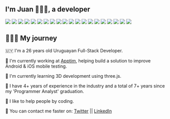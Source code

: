 ## I'm Juan 👨🏻‍💻, a developer

![](https://img.shields.io/badge/Code-Vue.Js-informational?style=flat&logo=<LOGO_NAME>&logoColor=white&color=1475DC) ![](https://img.shields.io/badge/Code-React.Js-informational?style=flat&logo=<LOGO_NAME>&logoColor=white&color=1475DC) ![](https://img.shields.io/badge/Code-Java-informational?style=flat&logo=<LOGO_NAME>&logoColor=white&color=1475DC) ![](https://img.shields.io/badge/Code-Python-informational?style=flat&logo=<LOGO_NAME>&logoColor=white&color=1475DC) ![](https://img.shields.io/badge/Code-Node.Js-informational?style=flat&logo=<LOGO_NAME>&logoColor=white&color=1475DC) ![](https://img.shields.io/badge/Code-Android-informational?style=flat&logo=<LOGO_NAME>&logoColor=white&color=1475DC) ![](https://img.shields.io/badge/Code-iOS-informational?style=flat&logo=<LOGO_NAME>&logoColor=white&color=1475DC)
![](https://img.shields.io/badge/Code-.NET-informational?style=flat&logo=<LOGO_NAME>&logoColor=white&color=1475DC) ![](https://img.shields.io/badge/Code-Electron-informational?style=flat&logo=<LOGO_NAME>&logoColor=white&color=1475DC) ![](https://img.shields.io/badge/Code-Docker-informational?style=flat&logo=<LOGO_NAME>&logoColor=white&color=1475DC) ![](https://img.shields.io/badge/Code-MySQL-informational?style=flat&logo=<LOGO_NAME>&logoColor=white&color=1475DC) ![](https://img.shields.io/badge/Code-SQLServer-informational?style=flat&logo=<LOGO_NAME>&logoColor=white&color=1475DC) ![](https://img.shields.io/badge/Code-Selenium-informational?style=flat&logo=<LOGO_NAME>&logoColor=white&color=1475DC) ![](https://img.shields.io/badge/Editor-Photoshop-informational?style=flat&logo=<LOGO_NAME>&logoColor=white&color=1475DC) ![](https://img.shields.io/badge/Editor-Lightroom-informational?style=flat&logo=<LOGO_NAME>&logoColor=white&color=1475DC) ![](https://img.shields.io/badge/Code-GeneXus-informational?style=flat&logo=<LOGO_NAME>&logoColor=white&color=1475DC) ![](https://img.shields.io/badge/Code-Wordpress-informational?style=flat&logo=<LOGO_NAME>&logoColor=white&color=1475DC) ![](https://img.shields.io/badge/Code-MVC-informational?style=flat&logo=<LOGO_NAME>&logoColor=white&color=1475DC) ![](https://img.shields.io/badge/Cloud-AWS-informational?style=flat&logo=<LOGO_NAME>&logoColor=white&color=1475DC) ![](https://img.shields.io/badge/Cloud-GCP-informational?style=flat&logo=<LOGO_NAME>&logoColor=white&color=1475DC)

## 🧗🏻‍♂️ My journey
🇺🇾 I'm a 26 years old Uruguayan Full-Stack Developer.

🔭 I'm currently working at [Apptim](https://www.apptim.com), helping build a solution to improve Android & iOS mobile testing.

🌱 I'm currently learning 3D development using three.js.

💎 I have 4+ years of experience in the industry and a total of 7+ years since my 'Programmer Analyst' graduation.

🧮 I like to help people by coding.

💬 You can contact me faster on: [Twitter](https://www.twitter.com/morellexf25) || [LinkedIn](https://www.linkedin.com/in/agumorelle/)


<!--
**morellexf26/morellexf26** is a ✨ _special_ ✨ repository because its `README.md` (this file) appears on your GitHub profile.

Here are some ideas to get you started:

- 🔭 I’m currently working on ...
- 🌱 I’m currently learning ...
- 👯 I’m looking to collaborate on ...
- 🤔 I’m looking for help with ...
- 💬 Ask me about ...
- 📫 How to reach me: ...
- 😄 Pronouns: ...
- ⚡ Fun fact: ...
-->
